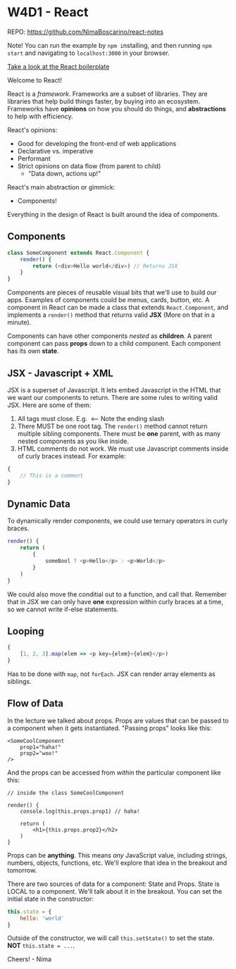 # W4D1 - React

REPO: https://github.com/NimaBoscarino/react-notes

Note! You can run the example by `npm i`nstalling, and then running `npm start` and navigating to `localhost:3000` in your browser.

[Take a look at the React boilerplate](https://github.com/lighthouse-labs/react-simple-boilerplate)

Welcome to React!

React is a *framework*. Frameworks are a subset of libraries. They are libraries that help build things faster, by buying into an ecosystem. Frameworks have **opinions** on how you should do things, and **abstractions** to help with efficiency.

React's opinions:

- Good for developing the front-end of web applications
- Declarative vs. imperative
- Performant
- Strict opinions on data flow (from parent to child)
    - "Data down, actions up!"

React's main abstraction or gimmick:

- Components!

Everything in the design of React is built around the idea of components.

## Components

```js
class SomeComponent extends React.Component {
    render() {
        return (<div>Hello world</div>) // Returns JSX
    }
}
```

Components are pieces of reusable visual bits that we'll use to build our apps. Examples of components could be menus, cards, button, etc. A component in React can be made a class that extends `React.Component`, and implements a `render()` method that returns valid **JSX** (More on that in a minute).

Components can have other components *nested* as **children**. A parent component can pass **props** down to a child component. Each component has its own **state**.

## JSX - Javascript + XML

JSX is a superset of Javascript. It lets embed Javascript in the HTML that we want our components to return. There are some rules to writing valid JSX. Here are some of them: 

1) All tags must close. E.g. <img /> <-- Note the ending slash
2) There MUST be one root tag. The `render()` method cannot return multiple sibling components. There must be **one** parent, with as many nested components as you like inside.
3) HTML comments do not work. We must use Javascript comments inside of curly braces instead. For example:

```js
{
    // This is a comment
}
```

## Dynamic Data

To dynamically render components, we could use ternary operators in curly braces.

```js
render() {
    return (
        {
            someBool ? <p>Hello</p> : <p>World</p>
        }
    )
}
```

We could also move the conditial out to a function, and call that. Remember that in JSX we can only have **one** expression within curly braces at a time, so we cannot write if-else statements.

## Looping

```js
{
    [1, 2, 3].map(elem => <p key={elem}>{elem}</p>)
}
```

Has to be done with `map`, not `forEach`. JSX can render array elements as siblings.

## Flow of Data

In the lecture we talked about props. Props are values that can be passed to a component when it gets instantiated. "Passing props" looks like this:

```
<SomeCoolComponent
    prop1="haha!"
    prop2="woo!"
/>
```

And the props can be accessed from _within_ the particular component like this:

```
// inside the class SomeCoolComponent

render() {
    console.log(this.props.prop1) // haha!
    
    return (
        <h1>{this.props.prop2}</h2>
    )
}
```

Props can be **anything**. This means _any_ JavaScript value, including strings, numbers, objects, functions, etc. We'll explore that idea in the breakout and tomorrow.

There are two sources of data for a component: State and Props. State is LOCAL to a component. We'll talk about it in the breakout. You can set the initial state in the constructor:

```js
this.state = {
    hello: 'world'
}
```

Outside of the constructor, we will call `this.setState()` to set the state. **NOT** `this.state = ...`.

Cheers! - Nima